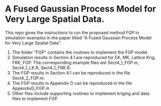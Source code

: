 # A Fused Gaussian Process Model for Very Large Spatial Data. 

This repo gives the instructions to run the proposed method FGP in simulation examples in the paper titled "A Fused Gaussian Process Model for Very Large Spatial Data".

1. The folder "FGP" contains the routines to implement the FGP model.
2. Simulation results in Section 4.1 are reproduced for EK, MK, Lattice Krig, FRK, FGP. The corresponding example files are Sect4_1_FGP.m, Sect4_1_LK.R, 
Sect4_1_FRK.R. 
3. The FGP results in Section 4.1 can be reproduced in the file Sect4_2_FGP.m.
4. The FGP results in Appendix D can be reproduced in the file AppendixD_FGP.m 
5. Other files include supporting routines to implement kriging and data files to implement FGP.
